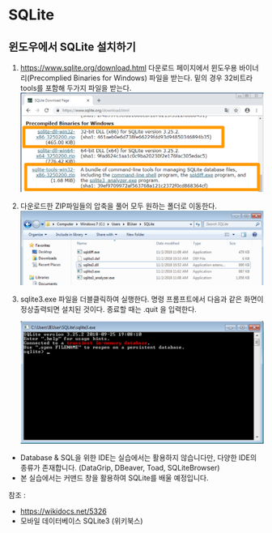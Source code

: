# SQLite

## 윈도우에서 SQLite 설치하기

1. https://www.sqlite.org/download.html 다운로드 페이지에서 윈도우용 바이너리(Precomplied Binaries for Windows) 파일을 받는다. 밑의 경우 32비트라 tools를 포함해 두가지 파일을 받는다.
   ![image-20181102105146532](../misc/resource/image-20181102105146532.png)

2. 다운로드한 ZIP파일들의 압축을 풀어 모두 원하는 폴더로 이동한다.
   ![image-20181102112228036](../misc/resource/image-20181102112228036.png)

3. sqlite3.exe 파일을 더블클릭하여 실행한다.
   명령 프롬프트에서 다음과 같은 화면이 정상출력되면 설치된 것이다. 종료할 때는 .quit 을 입력한다.

   ![image-20181102110308347](../misc/resource/image-20181102110308347.png)



- Database & SQL을 위한 IDE는 실습에서는 활용하지 않습니다만, 다양한 IDE의 종류가 존재합니다. (DataGrip, DBeaver, Toad, SQLiteBrowser)
- 본 실습에서는 커맨드 창을 활용하여 SQLite를 배울 예정입니다.



참조 : 

- https://wikidocs.net/5326
- 모바일 데이터베이스 SQLite3 (위키북스)
